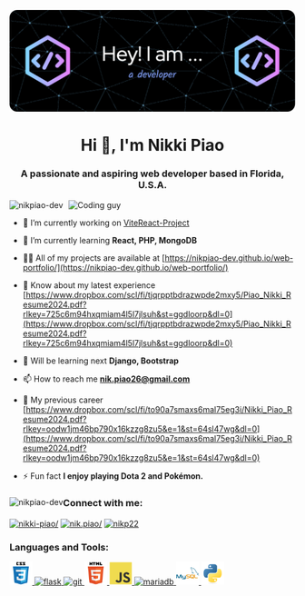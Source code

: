 ![Header](./github-header-image.png)
<h1 align="center">Hi 👋, I'm Nikki Piao</h1>
<h3 align="center">A passionate and aspiring web developer based in Florida, U.S.A.</h3>
<img align="right" alt="Coding guy" width="400" src="https://camo.githubusercontent.com/19db51af5f90f1b152bc0b9078f5fe97053955be5074f03f17019c70345bdcdb/68747470733a2f2f6d69726f2e6d656469756d2e636f6d2f6d61782f313336302f302a37513379765349765f7430696f4a2d5a2e676966" alt="">

<p align="left"> <img src="https://komarev.com/ghpvc/?username=nikpiao-dev&label=Profile%20views&color=0e75b6&style=flat" alt="nikpiao-dev" /> </p>

- 🔭 I’m currently working on [ViteReact-Project](https://github.com/nikpiao-dev/ViteReact-Project)

- 🌱 I’m currently learning **React, PHP, MongoDB**

- 👨‍💻 All of my projects are available at [https://nikpiao-dev.github.io/web-portfolio/](https://nikpiao-dev.github.io/web-portfolio/)

- 📄 Know about my latest experience [https://www.dropbox.com/scl/fi/tjqrpptbdrazwpde2mxy5/Piao_Nikki_Resume2024.pdf?rlkey=725c6m94hxqmiam4l5l7jlsuh&st=ggdloorp&dl=0](https://www.dropbox.com/scl/fi/tjqrpptbdrazwpde2mxy5/Piao_Nikki_Resume2024.pdf?rlkey=725c6m94hxqmiam4l5l7jlsuh&st=ggdloorp&dl=0)

- 🌱 Will be learning next **Django, Bootstrap**

- 📫 How to reach me **nik.piao26@gmail.com**

- 📝 My previous career [https://www.dropbox.com/scl/fi/to90a7smaxs6mal75eg3i/Nikki_Piao_Resume2024.pdf?rlkey=oodw1jm46bp790x16kzzg8zu5&e=1&st=64sl47wg&dl=0](https://www.dropbox.com/scl/fi/to90a7smaxs6mal75eg3i/Nikki_Piao_Resume2024.pdf?rlkey=oodw1jm46bp790x16kzzg8zu5&e=1&st=64sl47wg&dl=0)

- ⚡ Fun fact **I enjoy playing Dota 2 and Pokémon.**

<div>
  <p><img align="left" src="https://github-readme-stats.vercel.app/api/top-langs?username=nikpiao-dev&show_icons=true&locale=en&layout=compact" alt="nikpiao-dev" /></p>
 <h3 align="left">Connect with me:</h3>
<p align="left">
<a href="https://linkedin.com/in/nikki-piao/" target="blank"><img align="center" src="https://raw.githubusercontent.com/rahuldkjain/github-profile-readme-generator/master/src/images/icons/Social/linked-in-alt.svg" alt="nikki-piao/" height="30" width="40" /></a>
<a href="https://fb.com/nik.piao/" target="blank"><img align="center" src="https://raw.githubusercontent.com/rahuldkjain/github-profile-readme-generator/master/src/images/icons/Social/facebook.svg" alt="nik.piao/" height="30" width="40" /></a>
<a href="https://instagram.com/nikp22" target="blank"><img align="center" src="https://raw.githubusercontent.com/rahuldkjain/github-profile-readme-generator/master/src/images/icons/Social/instagram.svg" alt="nikp22" height="30" width="40" /></a>
</p>

<h3 align="left">Languages and Tools:</h3>
<p align="left"> <a href="https://www.w3schools.com/css/" target="_blank" rel="noreferrer"> <img src="https://raw.githubusercontent.com/devicons/devicon/master/icons/css3/css3-original-wordmark.svg" alt="css3" width="40" height="40"/> </a> <a href="https://flask.palletsprojects.com/" target="_blank" rel="noreferrer"> <img src="https://www.vectorlogo.zone/logos/pocoo_flask/pocoo_flask-icon.svg" alt="flask" width="40" height="40"/> </a> <a href="https://git-scm.com/" target="_blank" rel="noreferrer"> <img src="https://www.vectorlogo.zone/logos/git-scm/git-scm-icon.svg" alt="git" width="40" height="40"/> </a> <a href="https://www.w3.org/html/" target="_blank" rel="noreferrer"> <img src="https://raw.githubusercontent.com/devicons/devicon/master/icons/html5/html5-original-wordmark.svg" alt="html5" width="40" height="40"/> </a> <a href="https://developer.mozilla.org/en-US/docs/Web/JavaScript" target="_blank" rel="noreferrer"> <img src="https://raw.githubusercontent.com/devicons/devicon/master/icons/javascript/javascript-original.svg" alt="javascript" width="40" height="40"/> </a> <a href="https://mariadb.org/" target="_blank" rel="noreferrer"> <img src="https://www.vectorlogo.zone/logos/mariadb/mariadb-icon.svg" alt="mariadb" width="40" height="40"/> </a> <a href="https://www.mysql.com/" target="_blank" rel="noreferrer"> <img src="https://raw.githubusercontent.com/devicons/devicon/master/icons/mysql/mysql-original-wordmark.svg" alt="mysql" width="40" height="40"/> </a> <a href="https://www.python.org" target="_blank" rel="noreferrer"> <img src="https://raw.githubusercontent.com/devicons/devicon/master/icons/python/python-original.svg" alt="python" width="40" height="40"/> </a> </p>
</div>

